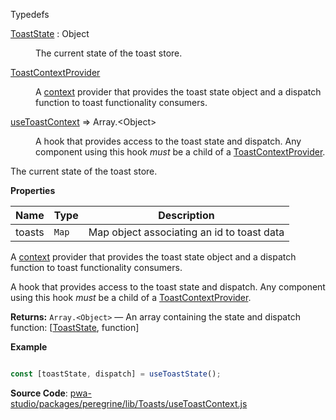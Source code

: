 
Typedefs

<dl>
<dt><a href="#ToastState">ToastState</a> : <inlineCode>Object</inlineCode></dt>
<dd>

The current state of the toast store.

</dd>
<dt><a href="#ToastContextProvider">ToastContextProvider</a></dt>
<dd>

A [context](https://reactjs.org/docs/context.html) provider that
provides the toast state object and a dispatch function to toast
functionality consumers.

</dd>
<dt><a href="#useToastContext">useToastContext</a> ⇒ <inlineCode>Array.&lt;Object&gt;</inlineCode></dt>
<dd>

A hook that provides access to the toast state and dispatch.
Any component using this hook _must_ be a child of a [ToastContextProvider](#ToastContextProvider).

</dd>
</dl>

The current state of the toast store.

**Properties**

| Name | Type | Description |
| --- | --- | --- |
| toasts | `Map` | Map object associating an id to toast data |

A [context](https://reactjs.org/docs/context.html) provider that
provides the toast state object and a dispatch function to toast
functionality consumers.

A hook that provides access to the toast state and dispatch.
Any component using this hook _must_ be a child of a [ToastContextProvider](#ToastContextProvider).

**Returns:**
`Array.<Object>`
   — An array containing the state and dispatch function: [[ToastState](#ToastState), function]

**Example**

```js

const [toastState, dispatch] = useToastState();
```

**Source Code**: [pwa-studio/packages/peregrine/lib/Toasts/useToastContext.js](https://github.com/magento/pwa-studio/blob/develop/packages/peregrine/lib/Toasts/useToastContext.js)
